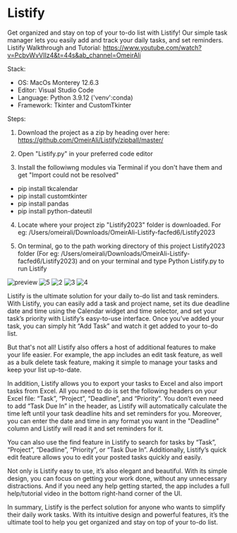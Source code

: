 # Listify
Get organized and stay on top of your to-do list with Listify! Our simple task manager lets you easily add and track your daily tasks, and set reminders. 
Listify Walkthrough and Tutorial: https://www.youtube.com/watch?v=PcbvWvVIIz4&t=44s&ab_channel=OmeirAli

Stack:
- OS: MacOs Monterey 12.6.3
- Editor: Visual Studio Code
- Language: Python 3.9.12 ('venv':conda)
- Framework: Tkinter and CustomTkinter

Steps:

1) Download the project as a zip by heading over here: https://github.com/OmeirAli/Listify/zipball/master/

2) Open "Listify.py" in your preferred code editor

3) Install the followiwng modules via Terminal if you don't have them and get "Import could not be resolved"
- pip install tkcalendar
- pip install customtkinter
- pip install pandas
- pip install python-dateutil

4) Locate where your project zip "Listify2023" folder is downloaded. For eg: /Users/omeirali/Downloads/OmeirAli-Listify-facfed6/Listify2023

5) On terminal, go to the path working directory of this project Listify2023 folder (For eg: /Users/omeirali/Downloads/OmeirAli-Listify-facfed6/Listify2023) and on your terminal and type Python Listify.py to run Listify

![preview](https://user-images.githubusercontent.com/122340082/219491249-4da72aed-8f44-4c3e-bcc1-342029f96387.png)
![5](https://user-images.githubusercontent.com/122340082/219491370-b88c0dc3-f917-4213-b046-00c0e181ddf3.png)
![2](https://user-images.githubusercontent.com/122340082/219491407-eb79cb53-137b-496f-acf7-3c74b7b3c2a7.png)
![3](https://user-images.githubusercontent.com/122340082/219491422-c30ed9e6-525e-4bf3-9890-55d768b7560c.png)
![4](https://user-images.githubusercontent.com/122340082/219491437-ce2251ab-0b21-47c4-ae5b-7615407a6449.png)

Listify is the ultimate solution for your daily to-do list and task reminders. With Listify, you can easily add a task and project name, set its due deadline date and time using the Calendar widget and time selector, and set your task’s priority with Listify’s easy-to-use interface. Once you’ve added your task, you can simply hit “Add Task” and watch it get added to your to-do list.

But that's not all! Listify also offers a host of additional features to make your life easier. For example, the app includes an edit task feature, as well as a bulk delete task feature, making it simple to manage your tasks and keep your list up-to-date.

In addition, Listify allows you to export your tasks to Excel and also import tasks from Excel. All you need to do is set the following headers on your Excel file: “Task”, “Project”, “Deadline”, and “Priority”. You don’t even need to add “Task Due In” in the header, as Listify will automatically calculate the time left until your task deadline hits and set reminders for you. Moreover, you can enter the date and time in any format you want in the "Deadline" column and Listify will read it and set reminders for it.

You can also use the find feature in Listify to search for tasks by “Task”, “Project”, “Deadline”, “Priority”, or “Task Due In”. Additionally, Listify’s quick edit feature allows you to edit your posted tasks quickly and easily.

Not only is Listify easy to use, it’s also elegant and beautiful. With its simple design, you can focus on getting your work done, without any unnecessary distractions. And if you need any help getting started, the app includes a full help/tutorial video in the bottom right-hand corner of the UI.

In summary, Listify is the perfect solution for anyone who wants to simplify their daily work tasks. With its intuitive design and powerful features, it’s the ultimate tool to help you get organized and stay on top of your to-do list.

